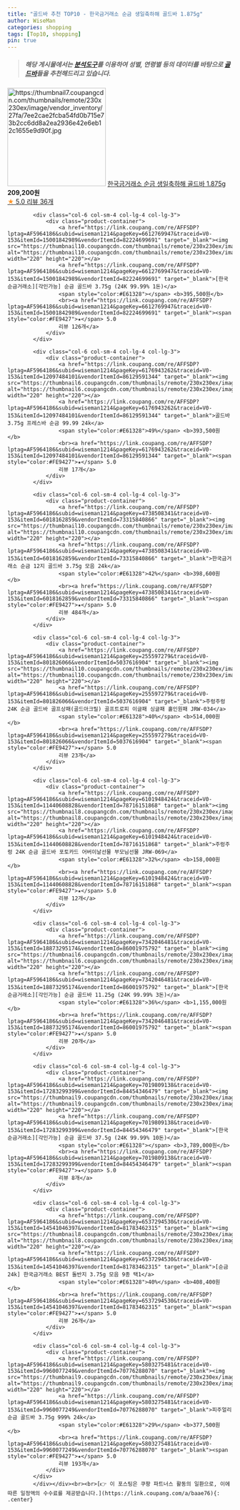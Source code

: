 ```yaml
---
title: "골드바 추천 TOP10 - 한국금거래소 순금 생일축하해 골드바 1.875g"
author: WiseMan
categories: shopping
tags: [Top10, shopping]
pin: true
---
```


> ##### 해당 게시물에서는 [**분석도구**](https://itemscout.io/)를 이용하여 **성별**, **연령별** 등의 데이터를 바탕으로 [**골드바**](https://link.coupang.com/a/baae76)들을 추천해드리고 있습니다.
<div class="container"><div class="row">
            <div class="col-6 col-sm-4 col-lg-4 col-lg-3">
                <div class="product-container">
                    <a href="https://link.coupang.com/re/AFFSDP?lptag=AF5964186&subid=wiseman1214&pageKey=6284895707&traceid=V0-153&itemId=12923109717&vendorItemId=80187720455" target="_blank"><img src="https://thumbnail7.coupangcdn.com/thumbnails/remote/230x230ex/image/vendor_inventory/27fa/7ee2cae2fcba54fd0b715e73b2cc6dd8a2ea2936e42e6eb12c1655e9d90f.jpg" alt="https://thumbnail7.coupangcdn.com/thumbnails/remote/230x230ex/image/vendor_inventory/27fa/7ee2cae2fcba54fd0b715e73b2cc6dd8a2ea2936e42e6eb12c1655e9d90f.jpg" width="220" height="220"></a>
                    <a href="https://link.coupang.com/re/AFFSDP?lptag=AF5964186&subid=wiseman1214&pageKey=6284895707&traceid=V0-153&itemId=12923109717&vendorItemId=80187720455" target="_blank">한국금거래소 순금 생일축하해 골드바 1.875g</a>
                    <span style="color:#E61328"></span> <b>209,200원</b>
                    <br><a href="https://link.coupang.com/re/AFFSDP?lptag=AF5964186&subid=wiseman1214&pageKey=6284895707&traceid=V0-153&itemId=12923109717&vendorItemId=80187720455" target="_blank"><span style="color:#FE9427">★</span> 5.0
                    리뷰 36개</a>
                </div>
            </div>
            
            <div class="col-6 col-sm-4 col-lg-4 col-lg-3">
                <div class="product-container">
                    <a href="https://link.coupang.com/re/AFFSDP?lptag=AF5964186&subid=wiseman1214&pageKey=6612769947&traceid=V0-153&itemId=15001842989&vendorItemId=82224699691" target="_blank"><img src="https://thumbnail10.coupangcdn.com/thumbnails/remote/230x230ex/image/vendor_inventory/9cc1/7434eea0749202fd05dbbafcede99873e242bb1cbb3b8357115dd6fdb961.png" alt="https://thumbnail10.coupangcdn.com/thumbnails/remote/230x230ex/image/vendor_inventory/9cc1/7434eea0749202fd05dbbafcede99873e242bb1cbb3b8357115dd6fdb961.png" width="220" height="220"></a>
                    <a href="https://link.coupang.com/re/AFFSDP?lptag=AF5964186&subid=wiseman1214&pageKey=6612769947&traceid=V0-153&itemId=15001842989&vendorItemId=82224699691" target="_blank">[한국순금거래소][각인가능] 순금 골드바 3.75g (24K 99.99% 1돈)</a>
                    <span style="color:#E61328"></span> <b>395,500원</b>
                    <br><a href="https://link.coupang.com/re/AFFSDP?lptag=AF5964186&subid=wiseman1214&pageKey=6612769947&traceid=V0-153&itemId=15001842989&vendorItemId=82224699691" target="_blank"><span style="color:#FE9427">★</span> 5.0
                    리뷰 126개</a>
                </div>
            </div>
            
            <div class="col-6 col-sm-4 col-lg-4 col-lg-3">
                <div class="product-container">
                    <a href="https://link.coupang.com/re/AFFSDP?lptag=AF5964186&subid=wiseman1214&pageKey=6176943262&traceid=V0-153&itemId=12097484101&vendorItemId=86129591344" target="_blank"><img src="https://thumbnail6.coupangcdn.com/thumbnails/remote/230x230ex/image/vendor_inventory/4da0/8f98f3b2d0d3ead8fd2740545aa7d0c7d1cba62e51868f8610c93aec56cd.jpg" alt="https://thumbnail6.coupangcdn.com/thumbnails/remote/230x230ex/image/vendor_inventory/4da0/8f98f3b2d0d3ead8fd2740545aa7d0c7d1cba62e51868f8610c93aec56cd.jpg" width="220" height="220"></a>
                    <a href="https://link.coupang.com/re/AFFSDP?lptag=AF5964186&subid=wiseman1214&pageKey=6176943262&traceid=V0-153&itemId=12097484101&vendorItemId=86129591344" target="_blank">골드바 3.75g 프레스바 순금 99.99 24k</a>
                    <span style="color:#E61328">49%</span> <b>393,500원</b>
                    <br><a href="https://link.coupang.com/re/AFFSDP?lptag=AF5964186&subid=wiseman1214&pageKey=6176943262&traceid=V0-153&itemId=12097484101&vendorItemId=86129591344" target="_blank"><span style="color:#FE9427">★</span> 5.0
                    리뷰 17개</a>
                </div>
            </div>
            
            <div class="col-6 col-sm-4 col-lg-4 col-lg-3">
                <div class="product-container">
                    <a href="https://link.coupang.com/re/AFFSDP?lptag=AF5964186&subid=wiseman1214&pageKey=4738508341&traceid=V0-153&itemId=6018162859&vendorItemId=73315840866" target="_blank"><img src="https://thumbnail10.coupangcdn.com/thumbnails/remote/230x230ex/image/vendor_inventory/67f4/32f9022e7ff8df7918ba9240d8cfe59f241817922d6b26eb1844a87e6255.jpg" alt="https://thumbnail10.coupangcdn.com/thumbnails/remote/230x230ex/image/vendor_inventory/67f4/32f9022e7ff8df7918ba9240d8cfe59f241817922d6b26eb1844a87e6255.jpg" width="220" height="220"></a>
                    <a href="https://link.coupang.com/re/AFFSDP?lptag=AF5964186&subid=wiseman1214&pageKey=4738508341&traceid=V0-153&itemId=6018162859&vendorItemId=73315840866" target="_blank">한국금거래소 순금 12지 골드바 3.75g 모음 24k</a>
                    <span style="color:#E61328">42%</span> <b>398,600원</b>
                    <br><a href="https://link.coupang.com/re/AFFSDP?lptag=AF5964186&subid=wiseman1214&pageKey=4738508341&traceid=V0-153&itemId=6018162859&vendorItemId=73315840866" target="_blank"><span style="color:#FE9427">★</span> 5.0
                    리뷰 484개</a>
                </div>
            </div>
            
            <div class="col-6 col-sm-4 col-lg-4 col-lg-3">
                <div class="product-container">
                    <a href="https://link.coupang.com/re/AFFSDP?lptag=AF5964186&subid=wiseman1214&pageKey=255597279&traceid=V0-153&itemId=801826066&vendorItemId=5037616904" target="_blank"><img src="https://thumbnail10.coupangcdn.com/thumbnails/remote/230x230ex/image/vendor_inventory/0cba/43051e62b06994f777661dba68dffbede64ccab19b1fa95c4ac4d105046a.jpg" alt="https://thumbnail10.coupangcdn.com/thumbnails/remote/230x230ex/image/vendor_inventory/0cba/43051e62b06994f777661dba68dffbede64ccab19b1fa95c4ac4d105046a.jpg" width="220" height="220"></a>
                    <a href="https://link.coupang.com/re/AFFSDP?lptag=AF5964186&subid=wiseman1214&pageKey=255597279&traceid=V0-153&itemId=801826066&vendorItemId=5037616904" target="_blank">주렁주렁 24K 순금 골드바 골프상패(골드아크릴) 골프트로피 이글패 싱글패 홀인원패 JRW-034</a>
                    <span style="color:#E61328">40%</span> <b>514,000원</b>
                    <br><a href="https://link.coupang.com/re/AFFSDP?lptag=AF5964186&subid=wiseman1214&pageKey=255597279&traceid=V0-153&itemId=801826066&vendorItemId=5037616904" target="_blank"><span style="color:#FE9427">★</span> 5.0
                    리뷰 23개</a>
                </div>
            </div>
            
            <div class="col-6 col-sm-4 col-lg-4 col-lg-3">
                <div class="product-container">
                    <a href="https://link.coupang.com/re/AFFSDP?lptag=AF5964186&subid=wiseman1214&pageKey=6101948424&traceid=V0-153&itemId=11440608828&vendorItemId=78716151868" target="_blank"><img src="https://thumbnail8.coupangcdn.com/thumbnails/remote/230x230ex/image/vendor_inventory/572c/2c906abd3797201edf9cc2b89a1df3e7a7eb8d2f7b3f8fa51557b2d353b8.jpg" alt="https://thumbnail8.coupangcdn.com/thumbnails/remote/230x230ex/image/vendor_inventory/572c/2c906abd3797201edf9cc2b89a1df3e7a7eb8d2f7b3f8fa51557b2d353b8.jpg" width="220" height="220"></a>
                    <a href="https://link.coupang.com/re/AFFSDP?lptag=AF5964186&subid=wiseman1214&pageKey=6101948424&traceid=V0-153&itemId=11440608828&vendorItemId=78716151868" target="_blank">주렁주렁 24K 순금 골드바 포토카드 어버이날선물 부모님선물 JRW-069</a>
                    <span style="color:#E61328">32%</span> <b>158,000원</b>
                    <br><a href="https://link.coupang.com/re/AFFSDP?lptag=AF5964186&subid=wiseman1214&pageKey=6101948424&traceid=V0-153&itemId=11440608828&vendorItemId=78716151868" target="_blank"><span style="color:#FE9427">★</span> 5.0
                    리뷰 12개</a>
                </div>
            </div>
            
            <div class="col-6 col-sm-4 col-lg-4 col-lg-3">
                <div class="product-container">
                    <a href="https://link.coupang.com/re/AFFSDP?lptag=AF5964186&subid=wiseman1214&pageKey=7342046481&traceid=V0-153&itemId=18873295174&vendorItemId=86001975792" target="_blank"><img src="https://thumbnail6.coupangcdn.com/thumbnails/remote/230x230ex/image/vendor_inventory/60f0/c8ad275cad75923a3c8d6bf5d7223f4304249b489f1583e8af22cdfe8a02.png" alt="https://thumbnail6.coupangcdn.com/thumbnails/remote/230x230ex/image/vendor_inventory/60f0/c8ad275cad75923a3c8d6bf5d7223f4304249b489f1583e8af22cdfe8a02.png" width="220" height="220"></a>
                    <a href="https://link.coupang.com/re/AFFSDP?lptag=AF5964186&subid=wiseman1214&pageKey=7342046481&traceid=V0-153&itemId=18873295174&vendorItemId=86001975792" target="_blank">[한국순금거래소][각인가능] 순금 골드바 11.25g (24K 99.99% 3돈)</a>
                    <span style="color:#E61328">36%</span> <b>1,155,000원</b>
                    <br><a href="https://link.coupang.com/re/AFFSDP?lptag=AF5964186&subid=wiseman1214&pageKey=7342046481&traceid=V0-153&itemId=18873295174&vendorItemId=86001975792" target="_blank"><span style="color:#FE9427">★</span> 5.0
                    리뷰 20개</a>
                </div>
            </div>
            
            <div class="col-6 col-sm-4 col-lg-4 col-lg-3">
                <div class="product-container">
                    <a href="https://link.coupang.com/re/AFFSDP?lptag=AF5964186&subid=wiseman1214&pageKey=7019809138&traceid=V0-153&itemId=17283299399&vendorItemId=84454346479" target="_blank"><img src="https://thumbnail9.coupangcdn.com/thumbnails/remote/230x230ex/image/vendor_inventory/fd39/bad500fa9d58e18439d8af32df6a0ee26753dfe0ff7d65bae7423a42710a.png" alt="https://thumbnail9.coupangcdn.com/thumbnails/remote/230x230ex/image/vendor_inventory/fd39/bad500fa9d58e18439d8af32df6a0ee26753dfe0ff7d65bae7423a42710a.png" width="220" height="220"></a>
                    <a href="https://link.coupang.com/re/AFFSDP?lptag=AF5964186&subid=wiseman1214&pageKey=7019809138&traceid=V0-153&itemId=17283299399&vendorItemId=84454346479" target="_blank">[한국순금거래소][각인가능] 순금 골드바 37.5g (24K 99.99% 10돈)</a>
                    <span style="color:#E61328"></span> <b>3,789,000원</b>
                    <br><a href="https://link.coupang.com/re/AFFSDP?lptag=AF5964186&subid=wiseman1214&pageKey=7019809138&traceid=V0-153&itemId=17283299399&vendorItemId=84454346479" target="_blank"><span style="color:#FE9427">★</span> 5.0
                    리뷰 8개</a>
                </div>
            </div>
            
            <div class="col-6 col-sm-4 col-lg-4 col-lg-3">
                <div class="product-container">
                    <a href="https://link.coupang.com/re/AFFSDP?lptag=AF5964186&subid=wiseman1214&pageKey=6537294530&traceid=V0-153&itemId=14541046397&vendorItemId=81783462315" target="_blank"><img src="https://thumbnail8.coupangcdn.com/thumbnails/remote/230x230ex/image/vendor_inventory/5931/57e47de0eb96b3334b6e5cfcc398d36b87b142c473f09dab7fc31b64a4e0.jpg" alt="https://thumbnail8.coupangcdn.com/thumbnails/remote/230x230ex/image/vendor_inventory/5931/57e47de0eb96b3334b6e5cfcc398d36b87b142c473f09dab7fc31b64a4e0.jpg" width="220" height="220"></a>
                    <a href="https://link.coupang.com/re/AFFSDP?lptag=AF5964186&subid=wiseman1214&pageKey=6537294530&traceid=V0-153&itemId=14541046397&vendorItemId=81783462315" target="_blank">[순금24k] 한국금거래소 BEST 돌반지 3.75g 모음 9종 택1</a>
                    <span style="color:#E61328">40%</span> <b>408,400원</b>
                    <br><a href="https://link.coupang.com/re/AFFSDP?lptag=AF5964186&subid=wiseman1214&pageKey=6537294530&traceid=V0-153&itemId=14541046397&vendorItemId=81783462315" target="_blank"><span style="color:#FE9427">★</span> 5.0
                    리뷰 26개</a>
                </div>
            </div>
            
            <div class="col-6 col-sm-4 col-lg-4 col-lg-3">
                <div class="product-container">
                    <a href="https://link.coupang.com/re/AFFSDP?lptag=AF5964186&subid=wiseman1214&pageKey=5803275481&traceid=V0-153&itemId=9960077249&vendorItemId=70776288070" target="_blank"><img src="https://thumbnail9.coupangcdn.com/thumbnails/remote/230x230ex/image/vendor_inventory/e770/0b3eb2bcd5adca45b9803b14ebe422da612573033e1460a50f917236c992.jpg" alt="https://thumbnail9.coupangcdn.com/thumbnails/remote/230x230ex/image/vendor_inventory/e770/0b3eb2bcd5adca45b9803b14ebe422da612573033e1460a50f917236c992.jpg" width="220" height="220"></a>
                    <a href="https://link.coupang.com/re/AFFSDP?lptag=AF5964186&subid=wiseman1214&pageKey=5803275481&traceid=V0-153&itemId=9960077249&vendorItemId=70776288070" target="_blank">피주얼리 순금 골드바 3.75g 999% 24k</a>
                    <span style="color:#E61328">29%</span> <b>377,500원</b>
                    <br><a href="https://link.coupang.com/re/AFFSDP?lptag=AF5964186&subid=wiseman1214&pageKey=5803275481&traceid=V0-153&itemId=9960077249&vendorItemId=70776288070" target="_blank"><span style="color:#FE9427">★</span> 5.0
                    리뷰 193개</a>
                </div>
            </div>
            </div></div><br><br>[👉 이 포스팅은 쿠팡 파트너스 활동의 일환으로, 이에 따른 일정액의 수수료를 제공받습니다.](https://link.coupang.com/a/baae76){: .center}